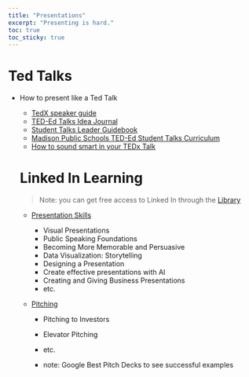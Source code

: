 ```yaml
---
title: "Presentations"
excerpt: "Presenting is hard."
toc: true
toc_sticky: true
---
```


# Ted Talks
- How to present like a Ted Talk
  - [TedX speaker guide](https://storage.ted.com/tedx/manuals/tedx_speaker_guide.pdf)
  - [TED-Ed Talks Idea Journal](https://archive.org/details/tedtalksideajournal)
  - [Student Talks Leader Guidebook](https://tedxigualada.com/wp-content/uploads/2024/04/TED-Ed_Guidebook_Web_042922.pdf)
  - [Madison Public Schools TED-Ed Student Talks Curriculum](https://core-docs.s3.amazonaws.com/documents/asset/uploaded_file/1525975/Cycle_-_TED-Ed_Student_Talks_Curriculum_2021.pdf)
  - [How to sound smart in your TEDx Talk](https://www.youtube.com/watch?v=8S0FDjFBj8o)


  # Linked In Learning
  > Note: you can get free access to Linked In through the [Library](../2024-07-01-tools/#calgary-public-library)
  
  - [Presentation Skills](https://www.linkedin.com/learning/search?keywords=presentations)
    - Visual Presentations
    - Public Speaking Foundations
    - Becoming More Memorable and Persuasive
    - Data Visualization: Storytelling
    - Designing a Presentation
    - Create effective presentations with AI
    - Creating and Giving Business Presentations
    - etc.

  - [Pitching](https://www.linkedin.com/learning/search?keywords=pitch)
    - Pitching to Investors
    - Elevator Pitching
    - etc.

    - note: Google Best Pitch Decks to see successful examples